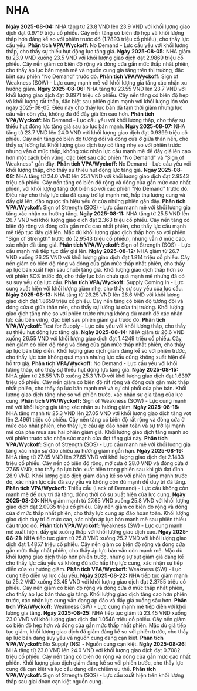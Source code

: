 # NHA

**Ngày 2025-08-04:** NHA tăng từ 23.8 VND lên 23.9 VND với khối lượng giao dịch đạt 0.9719 triệu cổ phiếu. Cây nến tăng có biên độ hẹp và khối lượng thấp hơn đáng kể so với phiên trước đó (1.7893 triệu cổ phiếu), cho thấy lực cầu yếu. **Phân tích VPA/Wyckoff:** No Demand - Lực cầu yếu với khối lượng thấp, cho thấy sự thiếu hụt động lực tăng giá.
**Ngày 2025-08-05:** NHA giảm từ 23.9 VND xuống 23.5 VND với khối lượng giao dịch đạt 2.9869 triệu cổ phiếu. Cây nến giảm có biên độ rộng và đóng cửa gần mức thấp nhất phiên, cho thấy áp lực bán mạnh mẽ và nguồn cung gia tăng trên thị trường, đặc biệt sau phiên "No Demand" trước đó. **Phân tích VPA/Wyckoff:** Sign of Weakness (SOW) - Lực cung mạnh mẽ với khối lượng gia tăng xác nhận xu hướng giảm.
**Ngày 2025-08-06:** NHA tăng từ 23.55 VND lên 23.7 VND với khối lượng giao dịch đạt 0.8971 triệu cổ phiếu. Cây nến tăng có biên độ hẹp và khối lượng rất thấp, đặc biệt sau phiên giảm mạnh với khối lượng lớn vào ngày 2025-08-05. Điều này cho thấy lực bán đã tạm thời giảm nhưng lực cầu vẫn còn yếu, không đủ để đẩy giá lên cao hơn. **Phân tích VPA/Wyckoff:** No Demand - Lực cầu yếu với khối lượng thấp, cho thấy sự thiếu hụt động lực tăng giá sau áp lực bán mạnh.
**Ngày 2025-08-07:** NHA tăng từ 23.7 VND lên 24.0 VND với khối lượng giao dịch đạt 0.9399 triệu cổ phiếu. Cây nến tăng có biên độ tương đối và đóng cửa ở giữa thân nến, cho thấy sự lưỡng lự. Khối lượng giao dịch tuy có tăng nhẹ so với phiên trước nhưng vẫn ở mức thấp, không xác nhận lực cầu mạnh mẽ để đẩy giá lên cao hơn một cách bền vững, đặc biệt sau các phiên "No Demand" và "Sign of Weakness" gần đây. **Phân tích VPA/Wyckoff:** No Demand - Lực cầu yếu với khối lượng thấp, cho thấy sự thiếu hụt động lực tăng giá.
**Ngày 2025-08-08:** NHA tăng từ 24.0 VND lên 25.1 VND với khối lượng giao dịch đạt 2.9543 triệu cổ phiếu. Cây nến tăng có biên độ rộng và đóng cửa gần mức cao nhất phiên, với khối lượng tăng đột biến so với các phiên "No Demand" trước đó. Điều này cho thấy lực cầu đã quay trở lại mạnh mẽ, hấp thụ lượng cung và đẩy giá lên, đảo ngược tín hiệu yếu ớt của những phiên gần đây. **Phân tích VPA/Wyckoff:** Sign of Strength (SOS) - Lực cầu mạnh mẽ với khối lượng gia tăng xác nhận xu hướng tăng.
**Ngày 2025-08-11:** NHA tăng từ 25.5 VND lên 26.7 VND với khối lượng giao dịch đạt 2.363 triệu cổ phiếu. Cây nến tăng có biên độ rộng và đóng cửa gần mức cao nhất phiên, cho thấy lực cầu mạnh mẽ tiếp tục đẩy giá lên. Mặc dù khối lượng giao dịch thấp hơn so với phiên "Sign of Strength" trước đó (2.9543 triệu cổ phiếu), nhưng vẫn ở mức cao, xác nhận đà tăng giá. **Phân tích VPA/Wyckoff:** Sign of Strength (SOS) - Lực cầu mạnh mẽ tiếp tục đẩy giá lên.
**Ngày 2025-08-12:** NHA giảm từ 26.7 VND xuống 26.25 VND với khối lượng giao dịch đạt 1.814 triệu cổ phiếu. Cây nến giảm có biên độ rộng và đóng cửa gần mức thấp nhất phiên, cho thấy áp lực bán xuất hiện sau chuỗi tăng giá. Khối lượng giao dịch thấp hơn so với phiên SOS trước đó, cho thấy lực bán chưa quá mạnh mẽ nhưng đã có sự suy yếu của lực cầu. **Phân tích VPA/Wyckoff:** Supply Coming In - Lực cung xuất hiện với khối lượng giảm nhẹ, cho thấy sự suy yếu của lực cầu.
**Ngày 2025-08-13:** NHA tăng từ 26.25 VND lên 26.6 VND với khối lượng giao dịch đạt 1.8659 triệu cổ phiếu. Cây nến tăng có biên độ tương đối và đóng cửa ở giữa thân nến, cho thấy sự lưỡng lự của thị trường. Khối lượng giao dịch tăng nhẹ so với phiên trước nhưng không đủ mạnh để xác nhận lực cầu bền vững, đặc biệt sau phiên giảm giá trước đó. **Phân tích VPA/Wyckoff:** Test for Supply - Lực cầu yếu với khối lượng thấp, cho thấy sự thiếu hụt động lực tăng giá.
**Ngày 2025-08-14:** NHA giảm từ 26.6 VND xuống 26.55 VND với khối lượng giao dịch đạt 1.4249 triệu cổ phiếu. Cây nến giảm có biên độ rộng và đóng cửa gần mức thấp nhất phiên, cho thấy áp lực bán tiếp diễn. Khối lượng giao dịch giảm đáng kể so với phiên trước, cho thấy lực bán không quá mạnh nhưng lực cầu cũng không xuất hiện để hỗ trợ giá. **Phân tích VPA/Wyckoff:** No Demand - Lực cầu yếu với khối lượng thấp, cho thấy sự thiếu hụt động lực tăng giá.
**Ngày 2025-08-15:** NHA giảm từ 26.55 VND xuống 25.3 VND với khối lượng giao dịch đạt 1.6397 triệu cổ phiếu. Cây nến giảm có biên độ rất rộng và đóng cửa gần mức thấp nhất phiên, cho thấy áp lực bán mạnh mẽ và sự chi phối của phe bán. Khối lượng giao dịch tăng nhẹ so với phiên trước, xác nhận sự gia tăng của lực cung. **Phân tích VPA/Wyckoff:** Sign of Weakness (SOW) - Lực cung mạnh mẽ với khối lượng gia tăng xác nhận xu hướng giảm.
**Ngày 2025-08-18:** NHA tăng mạnh từ 25.3 VND lên 27.05 VND với khối lượng giao dịch tăng vọt lên 2.4961 triệu cổ phiếu. Cây nến tăng có biên độ rất rộng và đóng cửa ở mức cao nhất phiên, cho thấy lực cầu áp đảo hoàn toàn và sự trở lại mạnh mẽ của phe mua sau hai phiên giảm giá. Khối lượng giao dịch tăng mạnh so với phiên trước xác nhận sức mạnh của đợt tăng giá này. **Phân tích VPA/Wyckoff:** Sign of Strength (SOS) - Lực cầu mạnh mẽ với khối lượng gia tăng xác nhận sự đảo chiều xu hướng giảm ngắn hạn.
**Ngày 2025-08-19:** NHA tăng từ 27.05 VND lên 27.65 VND với khối lượng giao dịch đạt 2.1433 triệu cổ phiếu. Cây nến có biên độ rộng, mở cửa ở 28.0 VND và đóng cửa ở 27.65 VND, cho thấy áp lực bán xuất hiện trong phiên sau khi giá đạt đỉnh 28.9 VND. Khối lượng giao dịch giảm đáng kể so với phiên tăng mạnh trước đó, xác nhận lực cầu đã suy yếu và không còn đủ mạnh để duy trì đà tăng. **Phân tích VPA/Wyckoff:** Thiếu cầu (Lack of Demand) - Lực cầu không còn mạnh mẽ để duy trì đà tăng, đồng thời có sự xuất hiện của lực cung.
**Ngày 2025-08-20:** NHA giảm mạnh từ 27.65 VND xuống 25.8 VND với khối lượng giao dịch đạt 2.0935 triệu cổ phiếu. Cây nến giảm có biên độ rộng và đóng cửa ở mức thấp nhất phiên, cho thấy lực cung áp đảo hoàn toàn. Khối lượng giao dịch duy trì ở mức cao, xác nhận áp lực bán mạnh mẽ sau phiên thiếu cầu trước đó. **Phân tích VPA/Wyckoff:** Weakness (SW) - Lực cung mạnh mẽ xuất hiện, đẩy giá xuống thấp với khối lượng giao dịch cao.
**Ngày 2025-08-21:** NHA tiếp tục giảm từ 25.8 VND xuống 25.2 VND với khối lượng giao dịch đạt 1.4857 triệu cổ phiếu. Cây nến giảm có biên độ rộng và đóng cửa gần mức thấp nhất phiên, cho thấy áp lực bán vẫn còn mạnh mẽ. Mặc dù khối lượng giao dịch thấp hơn phiên trước, nhưng sự sụt giảm giá đáng kể cho thấy lực cầu yếu và không đủ sức hấp thụ lực cung, xác nhận sự tiếp diễn của xu hướng giảm. **Phân tích VPA/Wyckoff:** Weakness (SW) - Lực cung tiếp diễn và lực cầu yếu.
**Ngày 2025-08-22:** NHA tiếp tục giảm mạnh từ 25.2 VND xuống 23.45 VND với khối lượng giao dịch đạt 2.3755 triệu cổ phiếu. Cây nến giảm có biên độ rộng và đóng cửa ở mức thấp nhất phiên, cho thấy áp lực bán tháo gia tăng. Khối lượng giao dịch tăng cao hơn phiên trước, xác nhận lực cung vẫn đang áp đảo và đẩy giá xuống sâu hơn. **Phân tích VPA/Wyckoff:** Weakness (SW) - Lực cung mạnh mẽ tiếp diễn với khối lượng gia tăng.
**Ngày 2025-08-25:** NHA tiếp tục giảm từ 23.45 VND xuống 23.0 VND với khối lượng giao dịch đạt 1.0548 triệu cổ phiếu. Cây nến giảm có biên độ hẹp hơn và đóng cửa gần mức thấp nhất phiên. Mặc dù giá tiếp tục giảm, khối lượng giao dịch đã giảm đáng kể so với phiên trước, cho thấy áp lực bán đang suy yếu và nguồn cung đang cạn kiệt. **Phân tích VPA/Wyckoff:** No Supply (NS) - Nguồn cung cạn kiệt.
**Ngày 2025-08-26:** NHA tăng từ 23.0 VND lên 24.0 VND với khối lượng giao dịch đạt 0.7082 triệu cổ phiếu. Cây nến tăng có biên độ rộng và đóng cửa gần mức cao nhất phiên. Khối lượng giao dịch giảm đáng kể so với phiên trước, cho thấy lực cung đã cạn kiệt và lực cầu đang dần chiếm ưu thế. **Phân tích VPA/Wyckoff:** Sign of Strength (SOS) - Lực cầu xuất hiện trên khối lượng thấp sau giai đoạn cạn kiệt nguồn cung.
